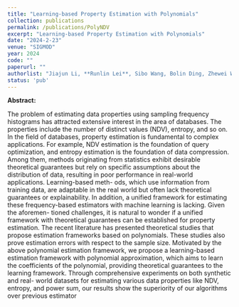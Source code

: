 ```yaml
---
title: "Learning-based Property Estimation with Polynomials"
collection: publications
permalink: /publications/PolyNDV
excerpt: "Learning-based Property Estimation with Polynomials"
date: "2024-2-23"
venue: "SIGMOD"
year: 2024
code: ""
paperurl: ""
authorlist: "Jiajun Li, **Runlin Lei**, Sibo Wang, Bolin Ding, Zhewei Wei"
status: 'pub'
---
```

**Abstract:**

The problem of estimating data properties using sampling frequency histograms has attracted extensive interest in the area of databases.
The properties include the number of distinct values (NDV), entropy, and so on. In the field of databases, property estimation is fundamental to complex applications. For example, NDV estimation is
the foundation of query optimization, and entropy estimation is the
foundation of data compression. Among them, methods originating
from statistics exhibit desirable theoretical guarantees but rely on
specific assumptions about the distribution of data, resulting in
poor performance in real-world applications. Learning-based meth-
ods, which use information from training data, are adaptable in the
real world but often lack theoretical guarantees or explainability. In
addition, a unified framework for estimating these frequency-based
estimators with machine learning is lacking. Given the aforemen-
tioned challenges, it is natural to wonder if a unified framework
with theoretical guarantees can be established for property estimation. 
The recent literature has presented theoretical studies that
propose estimation frameworks based on polynomials. These studies also prove estimation errors with respect to the sample size.
Motivated by the above polynomial estimation framework, we
propose a learning-based estimation framework with polynomial
approximation, which aims to learn the coefficients of the polynomial, providing theoretical guarantees to the learning framework.
Through comprehensive experiments on both synthetic and real-
world datasets for estimating various data properties like NDV,
entropy, and power sum, our results show the superiority of our
algorithms over previous estimator